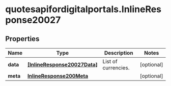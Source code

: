 # quotesapifordigitalportals.InlineResponse20027

## Properties

Name | Type | Description | Notes
------------ | ------------- | ------------- | -------------
**data** | [**[InlineResponse20027Data]**](InlineResponse20027Data.md) | List of currencies. | [optional] 
**meta** | [**InlineResponse200Meta**](InlineResponse200Meta.md) |  | [optional] 


